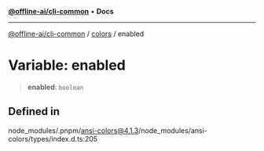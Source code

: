 [**@offline-ai/cli-common**](../../../README.md) • **Docs**

***

[@offline-ai/cli-common](../../../globals.md) / [colors](../README.md) / enabled

# Variable: enabled

> **enabled**: `boolean`

## Defined in

node\_modules/.pnpm/ansi-colors@4.1.3/node\_modules/ansi-colors/types/index.d.ts:205
